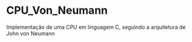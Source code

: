 # CPU_Von_Neumann
Implementação de uma CPU em linguagem C, seguindo a arquitetura de John von Neumann
